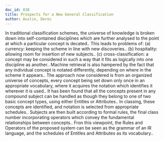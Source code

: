 ```yaml
---
doc_id: 838
title: Prospects for a New General Classification
author: Austin, Derec
---
```


In traditional classification schemes, the universe of knowledge is broken down
into self-contained disciplines which are further analysed to the point at which
a particular concept is decated.. This leads to problems of:
   (a) currency: keeping the scheme in line with new discoveries..
   (b) hospitality: allowing room for insertion of new subjects..
   (c) cross-classification: a concept may be considered in such a way that it 
       fits as logically into one discipline as another..
   Machine retrieval is also hampered by the fact that any individual concept is
notated differently, depending on where in the scheme it appears..
   The approach now considered is from an organized universe of concepts, every 
concept being set down only once in an appropriate vocabulary, where it acquires
the notation which identifies it wherever it is used.. It has been found that
all the concepts present in any compound subject can be handled as though they
belong to one of two basic concept types, using either Entitles or Attributes..
In classing, these concepts are identified, and notation is selected from
appropriate schedules.. Subjects are then built according to formal rules, the
final class number incorporating operators which convey the fundamental 
relationships between concepts..
   Fron this viewpoint, the Rules and Operators of the proposed system can be 
seen as the grammar of an IR language, and the schedules of Entitles and 
Attributes as its vocabulary..